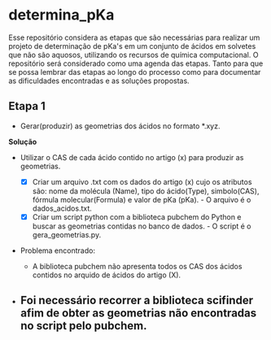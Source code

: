 # determina_pKa

Esse repositório considera as etapas que são necessárias para realizar um projeto de 
determinação de pKa's em um conjunto de ácidos em solvetes que não são aquosos, utilizando
os recursos de química computacional.
O repositório será considerado como uma agenda das etapas. Tanto para que se possa lembrar 
das etapas ao longo do processo como para documentar as dificuldades encontradas e as 
soluções propostas.

## Etapa 1 
 - Gerar(produzir) as geometrias dos ácidos no formato *.xyz.
   
  **Solução** 
   - Utilizar o CAS de cada ácido contido no artigo (x) para produzir as geometrias.
      - [x] Criar um arquivo .txt com os dados do artigo (x) cujo os atributos são: nome da molécula (Name), tipo do ácido(Type), simbolo(CAS), fórmula molecular(Formula) e valor de pKa (pKa).
            - O arquivo é o dados_acidos.txt.            
      - [x] Criar um script python com a biblioteca pubchem do Python e buscar as geometrias contidas no banco de dados.
            - O script é o gera_geometrias.py.
       
   - Problema encontrado:
     - A biblioteca pubchem não apresenta todos os CAS dos ácidos contidos no arquido de ácidos do artigo (X).
       
   - Foi necessário recorrer a biblioteca scifinder afim de obter as geometrias não encontradas no script pelo pubchem.
      - 
